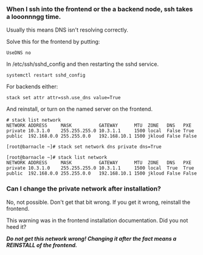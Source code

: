 ### When I ssh into the frontend or the a backend node, ssh takes a looonnngg time.

Usually this means DNS isn't resolving correctly.

Solve this for the frontend by putting:

```
UseDNS no
```
In /etc/ssh/sshd_config and then restarting the sshd service.

```
systemctl restart sshd_config
```

For backends either:

```
stack set attr attr=ssh.use_dns value=True
```

And reinstall, or turn on the named server on the frontend.

```
# stack list network
NETWORK ADDRESS     MASK          GATEWAY      MTU  ZONE   DNS   PXE
private 10.3.1.0    255.255.255.0 10.3.1.1     1500 local  False True
public  192.168.0.0 255.255.0.0   192.168.10.1 1500 jkloud False False

[root@barnacle ~]# stack set network dns private dns=True

[root@barnacle ~]# stack list network
NETWORK ADDRESS     MASK          GATEWAY      MTU  ZONE   DNS   PXE
private 10.3.1.0    255.255.255.0 10.3.1.1     1500 local  True  True
public  192.168.0.0 255.255.0.0   192.168.10.1 1500 jkloud False False
```

### Can I change the private network after installation?

No, not possible. Don't get that bit wrong. If you get it wrong, reinstall the frontend.

This warning was in the frontend installation documentation. Did you not heed it?

_**Do not get this network wrong! Changing it after the fact means a REINSTALL of the frontend.**_
